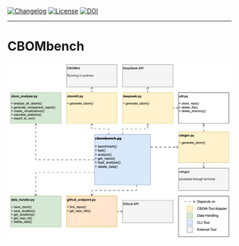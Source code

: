 [![Changelog](https://img.shields.io/github/v/release/SEG-UNIBE/cbombench?include_prereleases&label=changelog)](https://github.com/SEG-UNIBE/cbombench/releases)
[![License](https://img.shields.io/badge/License-Apache_2.0-blue.svg)](https://github.com/SEG-UNIBE/cbombench/blob/main/LICENSE)
[![DOI](https://zenodo.org/badge/1019420739.svg)](https://doi.org/10.5281/zenodo.15878453)

---

# CBOMbench

![classdiagram](./docs/classdiag.png)
